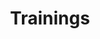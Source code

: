 ---
title: Trainings

# Listing view
view: compact

# Optional header image (relative to `assets/media/` folder).
banner:
  caption: ''
  image: ''
---